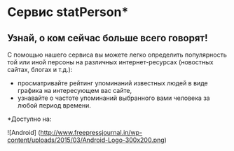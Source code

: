 Сервис statPerson*
====================

Узнай, о ком сейчас больше всего говорят!
--------------------------------

С помощью нашего сервиса вы можете легко определить популярность той или иной персоны на различных
интернет-ресурсах (новостных сайтах, блогах и т.д.):
- просматривайте рейтинг упоминаний известных людей в виде графика на интересующем вас сайте,
- узнавайте о частоте упоминаний выбранного вами человека за любой период времени.


*Доступно на:

![Android] (http://www.freepressjournal.in/wp-content/uploads/2015/03/Android-Logo-300x200.png)
